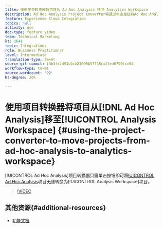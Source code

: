 ```yaml
---
title: 使用项目转换器将项目从 Ad hoc Analysis 移至 Analytics Workspace
description: Ad Hoc Analysis Project Converter将通过单击按钮将Ad Hoc Analysis(AHA)项目无缝转换为Analysis Workspace项目。
feature: Experience Cloud Integration
topics: null
activity: use
doc-type: feature video
team: Technical Marketing
kt: 1641
topic: Integrations
role: Business Practitioner
level: Intermediate
translation-type: tm+mt
source-git-commit: f3b3fa7d91b0cb21005b57768ca23ed6700fcc03
workflow-type: tm+mt
source-wordcount: '92'
ht-degree: 20%

---
```



# 使用项目转换器将项目从[!DNL Ad Hoc Analysis]移至[!UICONTROL Analysis Workspace] {#using-the-project-converter-to-move-projects-from-ad-hoc-analysis-to-analytics-workspace}

[!UICONTROL Ad Hoc Analysis]项目转换器只需单击按钮即可将[!UICONTROL Ad Hoc Analysis](AHA)项目无缝转换为[!UICONTROL Analysis Workspace]项目。

>[!VIDEO](https://video.tv.adobe.com/v/23118/?quality=12)

## 其他资源{#additional-resources}

* [功能文档](https://marketing.adobe.com/resources/help/en_US/analytics/aha2aw/)
